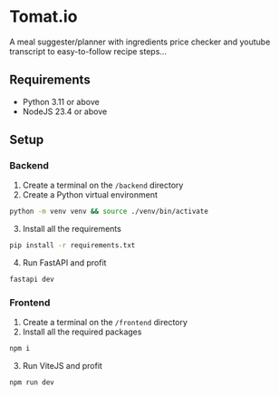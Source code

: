 # Tomat.io

A meal suggester/planner with ingredients price checker and youtube transcript to easy-to-follow recipe steps...

## Requirements

- Python 3.11 or above
- NodeJS 23.4 or above

## Setup

### Backend

1. Create a terminal on the `/backend` directory
2. Create a Python virtual environment
```bash
python -m venv venv && source ./venv/bin/activate
```
3. Install all the requirements
```bash
pip install -r requirements.txt
```
4. Run FastAPI and profit
```bash
fastapi dev
```

### Frontend

1. Create a terminal on the `/frontend` directory
2. Install all the required packages
```bash
npm i
```
3. Run ViteJS and profit
```bash
npm run dev
```